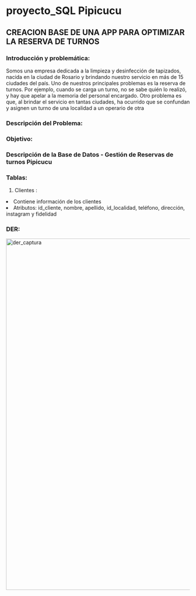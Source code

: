 # proyecto_SQL Pipicucu
<h2>CREACION BASE DE UNA APP PARA OPTIMIZAR LA RESERVA DE TURNOS </h2>

<h3>Introducción y problemática:</h3>
 Somos una empresa dedicada a la limpieza y desinfección de tapizados, nacida en la ciudad de Rosario y brindando nuestro servicio en más de 15 ciudades del país. Uno de nuestros principales problemas es la reserva de turnos. Por ejemplo, cuando se carga un turno, no se sabe quién lo realizó, y hay que apelar a la memoria del personal encargado. Otro problema es que, al brindar el servicio en tantas ciudades, ha ocurrido que se confundan y asignen un turno de una localidad a un operario de otra

 <h3>Descripción del Problema: </h3>


 <h3>Objetivo:</h3>  

 <h3>Descripción de la Base de Datos - Gestión de Reservas de turnos Pipicucu </h3>


 <h3>Tablas:</h3>
<ol>
    <li>Clientes :  
</ol>    
       <li> Contiene información de los clientes</li>
       <li> Atributos: id_cliente, nombre, apellido, id_localidad, teléfono, dirección, instagram y fidelidad </li>
    </li>







 
<h3>DER: </h3>
<img width="962" alt="der_captura" src="https://github.com/Prestera/proyecto_SQL/assets/121523848/d9258ef8-ed69-43cd-b7a7-5899ec0e26fc">
